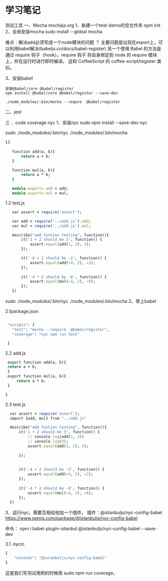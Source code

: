 # 学习笔记
测试工具 
一、Mocha mochajs.org
1、新建一个test-demo的空文件夹
npm init
2、全局安装mocha
 sudo install --global mocha

难点：解决add必须写成一个node模块的问题 ？
    主要问题是出现在export上，可以利用babel解决(babeljs.cn/docs/babel-register)
    另一个使用 Babel 的方法是通过 require 钩子（hook）。require 钩子 将自身绑定到 node 的 require 模块上，并在运行时进行即时编译。 这和 CoffeeScript 的 coffee-script/register 类似。

3、安装babel

    安装@babel/core @babel/register
    npm install @babel/core @babel/register --save-dev

    ./node_modules/.bin/mocha --requre  @babel/register
二、jest

三 、code coverage
nyc
1、安装nyc
sudo npm install --save-dev nyc

 sudo ./node_modules/.bin/nyc ./node_modules/.bin/mocha

 1.1 
 ```ruby
    function add(a, b){
        return a + b;
    }

    function mul(a, b){
        return a * b;
    }

    module.exports.add = add;
    module.exports.mul = mul;
 ```
 1.2 test,js
 ```ruby
    var assert = require('assert');

    var add = require('../add.js').add;
    var mul = require('../add.js').mul;

    describe("add funtion testing", function(){
        it('1 + 2 should be 3', function() {
            assert.equal(add(1, 2), 3);
        });

        it('-4 + 2 should be -2', function() {
            assert.equal(add(-4, 2), -2);
        });
        
        it('-4 * 2 should be -8', function() {
            assert.equal(mul(-4, 2), -8);
        });
    })

 ```
  sudo ./node_modules/.bin/nyc ./node_modules/.bin/mocha
 2、带上babel

 2.1package.json 
 ```ruby
 
  "scripts": {
    "test": "mocha --require  @babel/register",
    "coverage": "nyc npm run test"

  }
  ```

  2.2 add.js
   ```ruby
    export function add(a, b){
    return a + b;
    }
    export function mul(a, b){
        return a * b;
    }

  }
  ```

  2.3 test.js
  ```ruby
    var assert = require('assert');
    import {add, mul} from "../add.js"

    describe("add funtion testing", function(){
        it('1 + 2 should be 3', function() {
            // console.log(add(1, 2))
            // console.log(3);
            assert.equal(add(1, 2), 3);
            
        });
        
        
        it('-4 + 2 should be -2', function() {
            assert.equal(add(-4, 2), -2);
        });
        
        it('-4 * 2 should be -8', function() {
            assert.equal(mul(-4, 2), -8);
        });
    })

  ```

3、运行nyc，需要互相给他加一个插件，
插件：@istanbuljs/nyc-config-babel
https://www.npmjs.com/package/@istanbuljs/nyc-config-babel 

命令：
    npm i babel-plugin-istanbul @istanbuljs/nyc-config-babel --save-dev

3.1 .nycrc
```ruby
{
    "extends": "@istanbuljs/nyc-config-babel"
}
```

这是我们写测试用例的时候用 sudo npm run coverage，

